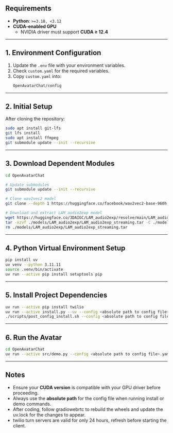 ## Requirements
- **Python**: `>=3.10, <3.12`
- **CUDA-enabled GPU**  
  - NVIDIA driver must support **CUDA ≥ 12.4**

---

## 1. Environment Configuration
1. Update the `.env` file with your environment variables.
2. Check `custom.yaml` for the required variables.
3. Copy `custom.yaml` into:
   ```bash
   OpenAvatarChat/config
   ```

---

## 2. Initial Setup
After cloning the repository:
```bash
sudo apt install git-lfs
git lfs install
sudo apt install ffmpeg
git submodule update --init --recursive
```

---

## 3. Download Dependent Modules
```bash
cd OpenAvatarChat

# Update submodules
git submodule update --init --recursive

# Clone wav2vec2 model
git clone --depth 1 https://huggingface.co/facebook/wav2vec2-base-960h ./models/wav2vec2-base-960h

# Download and extract LAM_audio2exp model
wget https://huggingface.co/3DAIGC/LAM_audio2exp/resolve/main/LAM_audio2exp_streaming.tar -P ./models/LAM_audio2exp/
tar -xzvf ./models/LAM_audio2exp/LAM_audio2exp_streaming.tar -C ./models/LAM_audio2exp --no-same-owner
rm ./models/LAM_audio2exp/LAM_audio2exp_streaming.tar
```

---

## 4. Python Virtual Environment Setup
```bash
pip install uv
uv venv --python 3.11.11
source .venv/bin/activate
uv run --active pip install setuptools pip
```

---

## 5. Install Project Dependencies
```bash
uv run --active pip install twilio
uv run --active install.py --uv --config <absolute path to config file>.yaml
./scripts/post_config_install.sh --config <absolute path to config file>.yaml
```

---

## 6. Run the Avatar
```bash
cd OpenAvatarChat
uv run --active src/demo.py --config <absolute path to config file>.yaml
```

---

## Notes
- Ensure your **CUDA version** is compatible with your GPU driver before proceeding.
- Always use the **absolute path** for the config file when running install or demo commands.
- After coding, follow gradiowebrtc to rebuild the wheels and update the uv.lock for the changes to appear. 
- twilio turn servers are valid for only 24 hours, refresh before starting the client.